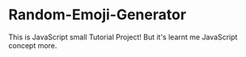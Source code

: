 # Random-Emoji-Generator
This is JavaScript small Tutorial Project! But it's learnt me JavaScript concept more. 
